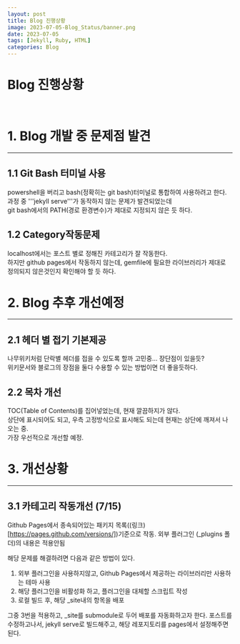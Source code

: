 ```yaml
---
layout: post
title: Blog 진행상황
image: 2023-07-05-Blog_Status/banner.png
date: 2023-07-05
tags: [Jekyll, Ruby, HTML]
categories: Blog
---
```

# Blog 진행상황

<br>

# 1. Blog 개발 중 문제점 발견
---

## 1.1 Git Bash 터미널 사용
powershell을 버리고 bash(정확히는 git bash)터미널로 통합하여 사용하려고 한다.   
과정 중 '''jekyll serve'''가 동작하지 않는 문제가 발견되었는데   
git bash에서의 PATH(경로 환경변수)가 제대로 지정되지 않은 듯 하다.   

## 1.2 Category작동문제   
localhost에서는 포스트 별로 정해진 카테고리가 잘 작동한다.   
하지만 github pages에서 작동하지 않는데, gemfile에 필요한 라이브러리가 제대로 정의되지 않은것인지 확인해야 할 듯 하다.   

# 2. Blog 추후 개선예정
---   
   
## 2.1 헤더 별 접기 기본제공   
나무위키처럼 단락별 헤더를 접을 수 있도록 할까 고민중... 장단점이 있을듯?   
위키문서와 블로그의 장점을 둘다 수용할 수 있는 방법이면 더 좋을듯하다.   

## 2.2 목차 개선   
TOC(Table of Contents)를 집어넣었는데, 현재 깔끔하지가 않다.   
상단에 표시되어도 되고, 우측 고정방식으로 표시해도 되는데 현재는 상단에 깨져서 나오는 중.   
가장 우선적으로 개선할 예정.

# 3. 개선상황
---   
## 3.1 카테고리 작동개선 (7/15)
Github Pages에서 종속되어있는 패키지 목록((링크)[https://pages.github.com/versions/])기준으로 작동.
외부 플러그인 (_plugins 폴더)의 내용은 적용안됨   

해당 문제를 해결하려면 다음과 같은 방법이 있다.   
1. 외부 플러그인을 사용하지않고, Github Pages에서 제공하는 라이브러리만 사용하는 테마 사용   
2. 해당 플러그인을 비활성화 하고, 플러그인을 대체할 스크립트 작성   
3. 로컬 빌드 후, 해당 _site내의 항목을 배포      

그중 3번을 적용하고, _site를 submodule로 두어 배포를 자동화하고자 한다.
포스트를 수정하고나서, jekyll serve로 빌드해주고,
해당 레포지토리를 pages에서 설정해주면 된다.